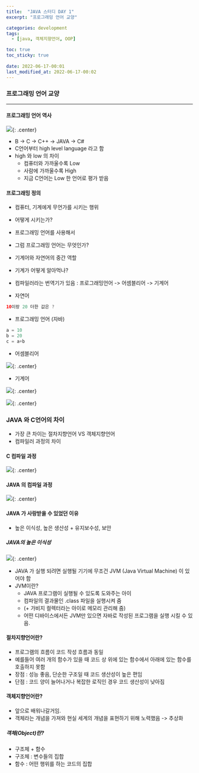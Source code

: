 ```yaml
---
title:  "JAVA 스터디 DAY 1"
excerpt: "프로그래밍 언어 교양"

categories: development
tags:
  - [java, 객체지향언어, OOP]

toc: true
toc_sticky: true
 
date: 2022-06-17-00:01
last_modified_at: 2022-06-17-00:02
---
```

### 프로그래밍 언어 교양
* * *
#### 프로그래밍 언어 역사
![](../../assets/images/20220617-181122.png){: .center}

- B -> C -> C++ -> JAVA -> C#
- C언어부터 high level language 라고 함
- high 와 low 의 차이
  - 컴퓨터와 가까울수록 Low
  - 사람에 가까울수록 High 
  - 지금 C언어는 Low 한 언어로 평가 받음

#### 프로그래밍 정의
- 컴퓨터, 기계에게 무언가를 시키는 행위
- 어떻게 시키는가?
- 프로그래밍 언어를 사용해서
- 그럼 프로그래밍 언어는 무엇인가?
- 기계어와 자연어의 중간 역할
- 기계가 어떻게 알아먹나?
- 컴파일러라는 번역기가 있음 : 프로그래밍언어 -> 어셈블리어 -> 기계어


- 자연어

```java
10이랑 20 더한 값은 ?
```

- 프로그래밍 언어 (자바)

```java
a = 10
b = 20
c = a+b
```

- 어셈블리어

![](../../assets/images/20220617-225915.png){: .center}

- 기계어

![](../../assets/images/20220617-225806.png){: .center}

![](../../assets/images/20220617-230517.png){: .center}

### JAVA 와 C언어의 차이
- 가장 큰 차이는 절차지향언어 VS 객체지향언어
- 컴파일러 과정의 차이

#### C 컴파일 과정

![](../../assets/images/20220618-012806.png){: .center}

#### JAVA 의 컴파일 과정

![](../../assets/images/20220618-012748.png){: .center}

#### JAVA 가 사랑받을 수 있었던 이유

- 높은 이식성, 높은 생산성 + 유지보수성, 보안

##### JAVA의 높은 이식성
![](../../assets/images/20220618-012835.png){: .center}

- JAVA 가 실행 되려면 실행될 기기에 무조건 JVM (Java Virtual Machine) 이 있어야 함
- JVM이란?
  - JAVA 프로그램이 실행될 수 있도록 도와주는 아이
  - 컴파일의 결과물인 .class 파일을 실행시켜 줌
  - (+ 가비지 컬렉터라는 아이로 메모리 관리해 줌)
  - 어떤 디바이스에서든 JVM만 있으면 자바로 작성된 프로그램을 실행 시킬 수 있음.


#### 절차지향언어란?
- 프로그램의 흐름이 코드 작성 흐름과 동일
- 예를들어 여러 개의 함수가 있을 때 코드 상 위에 있는 함수에서 아래에 있는 함수를 호출하지 못함
- 장점 : 성능 좋음, 단순한 구조일 때 코드 생산성이 높은 편임
- 단점 : 코드 양이 늘어나거나 복잡한 로직인 경우 코드 생산성이 낮아짐

#### 객체지향언어란?
- 앞으로 배워나갈거임.
- 객체라는 개념을 가져와 현실 세계의 개념을 표현하기 위해 노력했음 -> 추상화

##### 객체(Object)란?
- 구조체 + 함수
- 구조체 : 변수들의 집합
- 함수 : 어떤 행위를 하는 코드의 집합